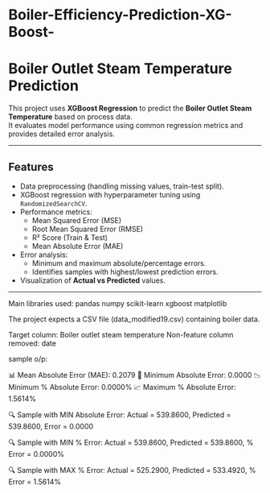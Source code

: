 # Boiler-Efficiency-Prediction-XG-Boost-
# Boiler Outlet Steam Temperature Prediction

This project uses **XGBoost Regression** to predict the **Boiler Outlet Steam Temperature** based on process data.  
It evaluates model performance using common regression metrics and provides detailed error analysis.

---

## Features
- Data preprocessing (handling missing values, train-test split).
- XGBoost regression with hyperparameter tuning using `RandomizedSearchCV`.
- Performance metrics:
  - Mean Squared Error (MSE)
  - Root Mean Squared Error (RMSE)
  - R² Score (Train & Test)
  - Mean Absolute Error (MAE)
- Error analysis:
  - Minimum and maximum absolute/percentage errors.
  - Identifies samples with highest/lowest prediction errors.
- Visualization of **Actual vs Predicted** values.

---
Main libraries used:
pandas
numpy
scikit-learn
xgboost
matplotlib

The project expects a CSV file (data_modified19.csv) containing boiler data.

Target column:
Boiler outlet steam temperature
Non-feature column removed:
date

sample o/p:

📊 Mean Absolute Error (MAE): 0.2079
📌 Minimum Absolute Error: 0.0000
📉 Minimum % Absolute Error: 0.0000%
📈 Maximum % Absolute Error: 1.5614%

🔍 Sample with MIN Absolute Error:
Actual = 539.8600, Predicted = 539.8600, Error = 0.0000

🔍 Sample with MIN % Error:
Actual = 539.8600, Predicted = 539.8600, % Error = 0.0000%

🔍 Sample with MAX % Error:
Actual = 525.2900, Predicted = 533.4920, % Error = 1.5614%
